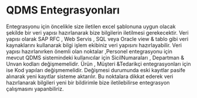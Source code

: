 # QDMS Entegrasyonları

Entegrasyonu için öncelikle size iletilen excel şablonuna uygun olacak şekilde bir veri yapısı hazırlanarak bize bilgilerin iletilmesi gerekecektir. Veri yapısı olarak SAP RFC , Web Servis , SQL veya Oracle view & tablo gibi veri kaynaklarını kullanarak bilgi işlem ekibiniz veri yapısını hazırlayabilir. Veri yapısı hazırlanırken önemli olan noktalar  ,Personel entegrasyonu için mevcut QDMS sistemindeki kullanıcılar için SicilNumaraları , Departman & Unvan kodları değişmemelidir. Ürün , Müşteri &Tedarikçi entegrasyonları için ise Kod yapıları değişmemelidir. Değişmesi durumunda eski kayıtlar pasife alınarak yeni kayıtlar sisteme aktarılır. Bu noktalara dikkat ederek veri hazırlanarak bilgileri yeni bir bildirimle bize iletilebilirse entegrasyon çalışmasını yapanbiliriz. 

